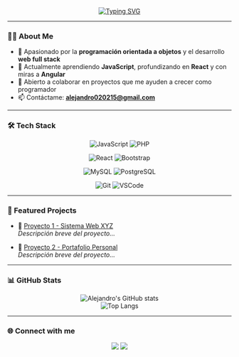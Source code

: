 <div align="center">
  <a href="https://git.io/typing-svg">
    <img src="https://readme-typing-svg.demolab.com?font=Playfair+Display&pause=1000&color=2CCDF7&center=true&random=false&width=435&lines=%F0%9F%91%8B%F0%9F%8F%BD+Hi+there%2C+I'm+Alejandro+L%C3%B3pez" alt="Typing SVG" />
  </a>
</div>

---

### 👨‍💻 About Me
- 🎯 Apasionado por la **programación orientada a objetos** y el desarrollo **web full stack**  
- 🌱 Actualmente aprendiendo **JavaScript**, profundizando en **React** y con miras a **Angular**  
- 🤝 Abierto a colaborar en proyectos que me ayuden a crecer como programador  
- 📫 Contáctame: **alejandro020215@gmail.com**

---

### 🛠️ Tech Stack
<div align="center">

<!-- Lenguajes -->
![JavaScript](https://img.shields.io/badge/JavaScript-323330?style=for-the-badge&logo=javascript&logoColor=F7DF1E)
![PHP](https://img.shields.io/badge/PHP-777BB4?style=for-the-badge&logo=php&logoColor=white)

<!-- Frameworks -->
![React](https://img.shields.io/badge/React-20232A?style=for-the-badge&logo=react&logoColor=61DAFB)
![Bootstrap](https://img.shields.io/badge/Bootstrap-563D7C?style=for-the-badge&logo=bootstrap&logoColor=white)

<!-- Bases de datos -->
![MySQL](https://img.shields.io/badge/MySQL-005C84?style=for-the-badge&logo=mysql&logoColor=white)
![PostgreSQL](https://img.shields.io/badge/MySQL-005C84?style=for-the-badge&logo=mysql&logoColor=white)

<!-- Herramientas -->
![Git](https://img.shields.io/badge/GIT-E44C30?style=for-the-badge&logo=git&logoColor=white)
![VSCode](https://img.shields.io/badge/VS%20Code-0078d7?style=for-the-badge&logo=visual-studio-code&logoColor=white)

</div>

---

### 📌 Featured Projects
- 🔗 [Proyecto 1 - Sistema Web XYZ](https://github.com/usuario/proyecto1)  
  _Descripción breve del proyecto..._

- 🔗 [Proyecto 2 - Portafolio Personal](https://github.com/usuario/proyecto2)  
  _Descripción breve del proyecto..._

---

### 📊 GitHub Stats
<div align="center">

![Alejandro's GitHub stats](https://github-readme-stats.vercel.app/api?username=AleJL11&show_icons=true&theme=tokyonight)  
![Top Langs](https://github-readme-stats.vercel.app/api/top-langs/?username=AleJL11&layout=compact&theme=tokyonight)

</div>

---

### 🌐 Connect with me
<div align="center">
  <a href="mailto:alejandro020215@gmail.com"><img src="https://img.shields.io/badge/Gmail-D14836?style=for-the-badge&logo=gmail&logoColor=white"></a>
  <a href="https://www.linkedin.com/in/tuusuario/"><img src="https://img.shields.io/badge/LinkedIn-0077B5?style=for-the-badge&logo=linkedin&logoColor=white"></a>
</div>
